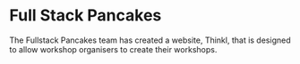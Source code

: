 # Full Stack Pancakes

The Fullstack Pancakes team has created a website, Thinkl, that is designed to allow workshop organisers to create their workshops.

